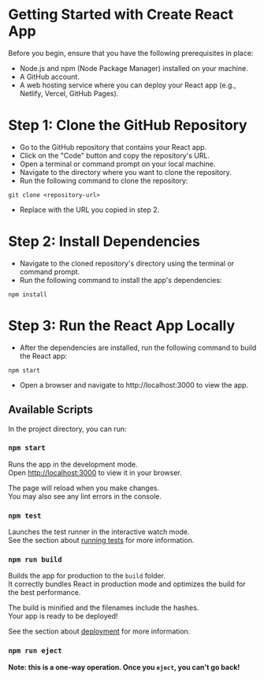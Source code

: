 # Getting Started with Create React App

Before you begin, ensure that you have the following prerequisites in place:

* Node.js and npm (Node Package Manager) installed on your machine.
* A GitHub account.
* A web hosting service where you can deploy your React app (e.g., Netlify, Vercel, GitHub Pages).

# Step 1: Clone the GitHub Repository

* Go to the GitHub repository that contains your React app.
* Click on the "Code" button and copy the repository's URL.
* Open a terminal or command prompt on your local machine.
* Navigate to the directory where you want to clone the repository.
* Run the following command to clone the repository:
```
git clone <repository-url>
```
* Replace <repository-url> with the URL you copied in step 2.


# Step 2: Install Dependencies

* Navigate to the cloned repository's directory using the terminal or command prompt.
* Run the following command to install the app's dependencies:
```
npm install
```

# Step 3: Run the React App Locally
* After the dependencies are installed, run the following command to build the React app:
```
npm start
```
* Open a browser and navigate to http://localhost:3000 to view the app.




## Available Scripts

In the project directory, you can run:

### `npm start`

Runs the app in the development mode.\
Open [http://localhost:3000](http://localhost:3000) to view it in your browser.

The page will reload when you make changes.\
You may also see any lint errors in the console.

### `npm test`

Launches the test runner in the interactive watch mode.\
See the section about [running tests](https://facebook.github.io/create-react-app/docs/running-tests) for more information.

### `npm run build`

Builds the app for production to the `build` folder.\
It correctly bundles React in production mode and optimizes the build for the best performance.

The build is minified and the filenames include the hashes.\
Your app is ready to be deployed!

See the section about [deployment](https://facebook.github.io/create-react-app/docs/deployment) for more information.

### `npm run eject`

**Note: this is a one-way operation. Once you `eject`, you can't go back!**
